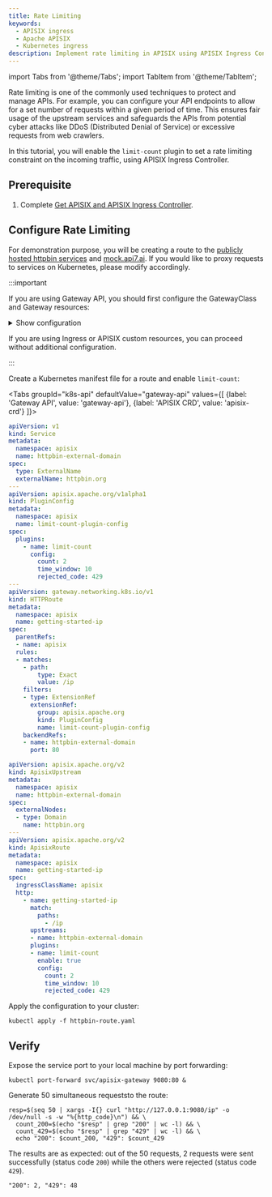 ```yaml
---
title: Rate Limiting
keywords:
  - APISIX ingress
  - Apache APISIX
  - Kubernetes ingress
description: Implement rate limiting in APISIX using APISIX Ingress Controller to control traffic flow, protect your APIs from misuse, and ensure fair usage by setting request limits.
---
```


<!--
#
# Licensed to the Apache Software Foundation (ASF) under one or more
# contributor license agreements.  See the NOTICE file distributed with
# this work for additional information regarding copyright ownership.
# The ASF licenses this file to You under the Apache License, Version 2.0
# (the "License"); you may not use this file except in compliance with
# the License.  You may obtain a copy of the License at
#
#     http://www.apache.org/licenses/LICENSE-2.0
#
# Unless required by applicable law or agreed to in writing, software
# distributed under the License is distributed on an "AS IS" BASIS,
# WITHOUT WARRANTIES OR CONDITIONS OF ANY KIND, either express or implied.
# See the License for the specific language governing permissions and
# limitations under the License.
#
-->

import Tabs from '@theme/Tabs';
import TabItem from '@theme/TabItem';

Rate limiting is one of the commonly used techniques to protect and manage APIs. For example, you can configure your API endpoints to allow for a set number of requests within a given period of time. This ensures fair usage of the upstream services and safeguards the APIs from potential cyber attacks like DDoS (Distributed Denial of Service) or excessive requests from web crawlers.

In this tutorial, you will enable the `limit-count` plugin to set a rate limiting constraint on the incoming traffic, using APISIX Ingress Controller.

## Prerequisite

1. Complete [Get APISIX and APISIX Ingress Controller](./get-apisix-ingress-controller.md).

## Configure Rate Limiting

For demonstration purpose, you will be creating a route to the [publicly hosted httpbin services](https://httpbin.org) and [mock.api7.ai](https://mock.api7.ai). If you would like to proxy requests to services on Kubernetes, please modify accordingly.

:::important

If you are using Gateway API, you should first configure the GatewayClass and Gateway resources:

<details>

<summary>Show configuration</summary>

```yaml
apiVersion: gateway.networking.k8s.io/v1
kind: GatewayClass
metadata:
  namespace: apisix
  name: apisix
spec:
  controllerName: apisix.apache.org/apisix-ingress-controller
---
apiVersion: gateway.networking.k8s.io/v1
kind: Gateway
metadata:
  namespace: apisix
  name: apisix
spec:
  gatewayClassName: apisix
  listeners:
  - name: http
    protocol: HTTP
    port: 80
  infrastructure:
    parametersRef:
      group: apisix.apache.org
      kind: GatewayProxy
      name: apisix-config
```

</details>

If you are using Ingress or APISIX custom resources, you can proceed without additional configuration.

:::

Create a Kubernetes manifest file for a route and enable `limit-count`:

<Tabs
groupId="k8s-api"
defaultValue="gateway-api"
values={[
{label: 'Gateway API', value: 'gateway-api'},
{label: 'APISIX CRD', value: 'apisix-crd'}
]}>

<TabItem value="gateway-api">

```yaml title="httpbin-route.yaml"
apiVersion: v1
kind: Service
metadata:
  namespace: apisix
  name: httpbin-external-domain
spec:
  type: ExternalName
  externalName: httpbin.org
---
apiVersion: apisix.apache.org/v1alpha1
kind: PluginConfig
metadata:
  namespace: apisix
  name: limit-count-plugin-config
spec:
  plugins:
    - name: limit-count
      config:
        count: 2
        time_window: 10
        rejected_code: 429
---
apiVersion: gateway.networking.k8s.io/v1
kind: HTTPRoute
metadata:
  namespace: apisix
  name: getting-started-ip
spec:
  parentRefs:
  - name: apisix
  rules:
  - matches: 
    - path:
        type: Exact
        value: /ip
    filters:
    - type: ExtensionRef
      extensionRef:
        group: apisix.apache.org
        kind: PluginConfig
        name: limit-count-plugin-config
    backendRefs:
    - name: httpbin-external-domain
      port: 80
```

</TabItem>

<TabItem value="apisix-crd">

```yaml title="httpbin-route.yaml"
apiVersion: apisix.apache.org/v2
kind: ApisixUpstream
metadata:
  namespace: apisix
  name: httpbin-external-domain
spec:
  externalNodes:
  - type: Domain
    name: httpbin.org
---
apiVersion: apisix.apache.org/v2
kind: ApisixRoute
metadata:
  namespace: apisix
  name: getting-started-ip
spec:
  ingressClassName: apisix
  http:
    - name: getting-started-ip
      match:
        paths:
          - /ip
      upstreams:
      - name: httpbin-external-domain
      plugins:
      - name: limit-count
        enable: true
        config:
          count: 2
          time_window: 10
          rejected_code: 429
```

</TabItem>

</Tabs>

Apply the configuration to your cluster:

```shell
kubectl apply -f httpbin-route.yaml
```

## Verify

Expose the service port to your local machine by port forwarding:

```shell
kubectl port-forward svc/apisix-gateway 9080:80 &
```

Generate 50 simultaneous requeststo the route:

```shell
resp=$(seq 50 | xargs -I{} curl "http://127.0.0.1:9080/ip" -o /dev/null -s -w "%{http_code}\n") && \
  count_200=$(echo "$resp" | grep "200" | wc -l) && \
  count_429=$(echo "$resp" | grep "429" | wc -l) && \
  echo "200": $count_200, "429": $count_429
```

The results are as expected: out of the 50 requests, 2 requests were sent successfully (status code `200`) while the others were rejected (status code `429`).

```text
"200": 2, "429": 48
```
